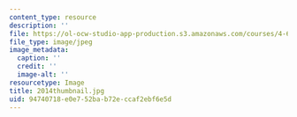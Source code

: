 ```yaml
---
content_type: resource
description: ''
file: https://ol-ocw-studio-app-production.s3.amazonaws.com/courses/4-614-religious-architecture-and-islamic-cultures-fall-2002/94740718e0e752bab72eccaf2ebf6e5d_2014thumbnail.jpg
file_type: image/jpeg
image_metadata:
  caption: ''
  credit: ''
  image-alt: ''
resourcetype: Image
title: 2014thumbnail.jpg
uid: 94740718-e0e7-52ba-b72e-ccaf2ebf6e5d
---
```


